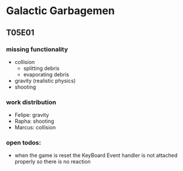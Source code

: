 # Galactic Garbagemen 

## T05E01
### missing functionality
- collision
  - splitting debris
  - evaporating debris
- gravity (realistic physics)
- shooting

### work distribution
- Felipe: gravity
- Rapha: shooting
- Marcus: collision

### open todos:
- when the game is reset the KeyBoard Event handler is not attached properly so there is no reaction
